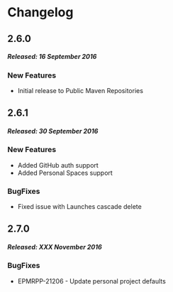 # Changelog

## 2.6.0
##### Released: 16 September 2016

### New Features
* Initial release to Public Maven Repositories

## 2.6.1
##### Released: 30 September 2016

### New Features
* Added GitHub auth support
* Added Personal Spaces support

### BugFixes
* Fixed issue with Launches cascade delete

## 2.7.0
##### Released: XXX November 2016

### BugFixes
* EPMRPP-21206 - Update personal project defaults